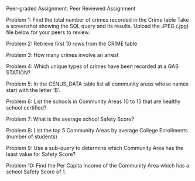 Peer-graded Assignment: Peer Reviewed Assignment

Problem 1: Find the total number of crimes recorded in the Crime table Take a screenshot showing the SQL query and its results. Upload the JPEG (.jpg) file below for your peers to review.

Problem 2: Retrieve first 10 rows from the CRIME table

Problem 3: How many crimes involve an arrest

Problem 4: Which unique types of crimes have been recorded at a GAS STATION?

Problem 5: In the CENUS_DATA table list all community areas whose names start with the letter ‘B’.

Problem 6: List the schools in Community Areas 10 to 15 that are healthy school certified?

Problem 7: What is the average school Safety Score?

Problem 8: List the top 5 Community Areas by average College Enrollments (number of students)

Problem 9: Use a sub-query to determine which Community Area has the least value for Safety Score?

Problem 10: Find the Per Capita Income of the Community Area which has a school Safety Score of 1.
